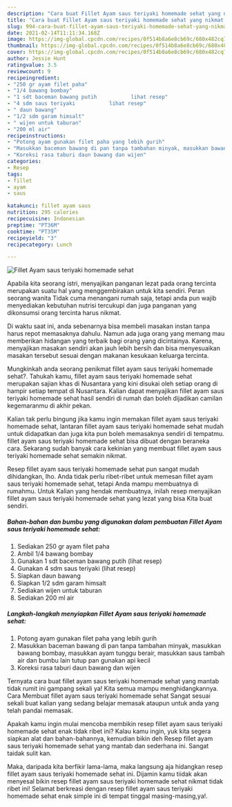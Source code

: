 ```yaml
---
description: "Cara buat Fillet Ayam saus teriyaki homemade sehat yang nikmat Untuk Jualan"
title: "Cara buat Fillet Ayam saus teriyaki homemade sehat yang nikmat Untuk Jualan"
slug: 994-cara-buat-fillet-ayam-saus-teriyaki-homemade-sehat-yang-nikmat-untuk-jualan
date: 2021-02-14T11:11:34.168Z
image: https://img-global.cpcdn.com/recipes/0f514b8a6e8cb69c/680x482cq70/fillet-ayam-saus-teriyaki-homemade-sehat-foto-resep-utama.jpg
thumbnail: https://img-global.cpcdn.com/recipes/0f514b8a6e8cb69c/680x482cq70/fillet-ayam-saus-teriyaki-homemade-sehat-foto-resep-utama.jpg
cover: https://img-global.cpcdn.com/recipes/0f514b8a6e8cb69c/680x482cq70/fillet-ayam-saus-teriyaki-homemade-sehat-foto-resep-utama.jpg
author: Jessie Hunt
ratingvalue: 3.5
reviewcount: 9
recipeingredient:
- "250 gr ayam filet paha"
- "1/4 bawang bombay"
- "1 sdt baceman bawang putih           lihat resep"
- "4 sdm saus teriyaki           lihat resep"
- " daun bawang"
- "1/2 sdm garam himsalt"
- " wijen untuk taburan"
- "200 ml air"
recipeinstructions:
- "Potong ayam gunakan filet paha yang lebih gurih"
- "Masukkan baceman bawang di pan tanpa tambahan minyak, masukkan bawang bombay, masukkan ayam tunggu berair, masukkan saus tambah air dan bumbu lain tutup pan gunakan api kecil"
- "Koreksi rasa taburi daun bawang dan wijen"
categories:
- Resep
tags:
- fillet
- ayam
- saus

katakunci: fillet ayam saus 
nutrition: 295 calories
recipecuisine: Indonesian
preptime: "PT36M"
cooktime: "PT35M"
recipeyield: "3"
recipecategory: Lunch

---
```



![Fillet Ayam saus teriyaki homemade sehat](https://img-global.cpcdn.com/recipes/0f514b8a6e8cb69c/680x482cq70/fillet-ayam-saus-teriyaki-homemade-sehat-foto-resep-utama.jpg)

Apabila kita seorang istri, menyajikan panganan lezat pada orang tercinta merupakan suatu hal yang menggembirakan untuk kita sendiri. Peran seorang  wanita Tidak cuma menangani rumah saja, tetapi anda pun wajib menyediakan kebutuhan nutrisi tercukupi dan juga panganan yang dikonsumsi orang tercinta harus nikmat.

Di waktu  saat ini, anda sebenarnya bisa membeli masakan instan tanpa harus repot memasaknya dahulu. Namun ada juga orang yang memang mau memberikan hidangan yang terbaik bagi orang yang dicintainya. Karena, menyajikan masakan sendiri akan jauh lebih bersih dan bisa menyesuaikan masakan tersebut sesuai dengan makanan kesukaan keluarga tercinta. 



Mungkinkah anda seorang penikmat fillet ayam saus teriyaki homemade sehat?. Tahukah kamu, fillet ayam saus teriyaki homemade sehat merupakan sajian khas di Nusantara yang kini disukai oleh setiap orang di hampir setiap tempat di Nusantara. Kalian dapat menyajikan fillet ayam saus teriyaki homemade sehat hasil sendiri di rumah dan boleh dijadikan camilan kegemaranmu di akhir pekan.

Kalian tak perlu bingung jika kamu ingin memakan fillet ayam saus teriyaki homemade sehat, lantaran fillet ayam saus teriyaki homemade sehat mudah untuk didapatkan dan juga kita pun boleh memasaknya sendiri di tempatmu. fillet ayam saus teriyaki homemade sehat bisa dibuat dengan beraneka cara. Sekarang sudah banyak cara kekinian yang membuat fillet ayam saus teriyaki homemade sehat semakin nikmat.

Resep fillet ayam saus teriyaki homemade sehat pun sangat mudah dihidangkan, lho. Anda tidak perlu ribet-ribet untuk memesan fillet ayam saus teriyaki homemade sehat, tetapi Anda mampu membuatnya di rumahmu. Untuk Kalian yang hendak membuatnya, inilah resep menyajikan fillet ayam saus teriyaki homemade sehat yang lezat yang bisa Kita buat sendiri.

<!--inarticleads1-->

##### Bahan-bahan dan bumbu yang digunakan dalam pembuatan Fillet Ayam saus teriyaki homemade sehat:

1. Sediakan 250 gr ayam filet paha
1. Ambil 1/4 bawang bombay
1. Gunakan 1 sdt baceman bawang putih           (lihat resep)
1. Gunakan 4 sdm saus teriyaki           (lihat resep)
1. Siapkan  daun bawang
1. Siapkan 1/2 sdm garam himsalt
1. Sediakan  wijen untuk taburan
1. Sediakan 200 ml air




<!--inarticleads2-->

##### Langkah-langkah menyiapkan Fillet Ayam saus teriyaki homemade sehat:

1. Potong ayam gunakan filet paha yang lebih gurih
1. Masukkan baceman bawang di pan tanpa tambahan minyak, masukkan bawang bombay, masukkan ayam tunggu berair, masukkan saus tambah air dan bumbu lain tutup pan gunakan api kecil
1. Koreksi rasa taburi daun bawang dan wijen




Ternyata cara buat fillet ayam saus teriyaki homemade sehat yang mantab tidak rumit ini gampang sekali ya! Kita semua mampu menghidangkannya. Cara Membuat fillet ayam saus teriyaki homemade sehat Sangat sesuai sekali buat kalian yang sedang belajar memasak ataupun untuk anda yang telah pandai memasak.

Apakah kamu ingin mulai mencoba membikin resep fillet ayam saus teriyaki homemade sehat enak tidak ribet ini? Kalau kamu ingin, yuk kita segera siapkan alat dan bahan-bahannya, kemudian bikin deh Resep fillet ayam saus teriyaki homemade sehat yang mantab dan sederhana ini. Sangat taidak sulit kan. 

Maka, daripada kita berfikir lama-lama, maka langsung aja hidangkan resep fillet ayam saus teriyaki homemade sehat ini. Dijamin kamu tiidak akan menyesal bikin resep fillet ayam saus teriyaki homemade sehat nikmat tidak ribet ini! Selamat berkreasi dengan resep fillet ayam saus teriyaki homemade sehat enak simple ini di tempat tinggal masing-masing,ya!.

